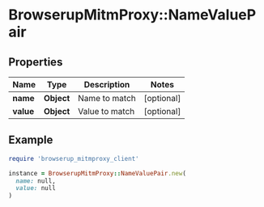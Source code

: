 # BrowserupMitmProxy::NameValuePair

## Properties

| Name | Type | Description | Notes |
| ---- | ---- | ----------- | ----- |
| **name** | **Object** | Name to match | [optional] |
| **value** | **Object** | Value to match | [optional] |

## Example

```ruby
require 'browserup_mitmproxy_client'

instance = BrowserupMitmProxy::NameValuePair.new(
  name: null,
  value: null
)
```

